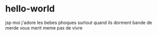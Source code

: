 # hello-world
jsp
moi j'adore les bebes phoques surtout quand ils dorment
bande de merde vous merit meme pas de vivre
